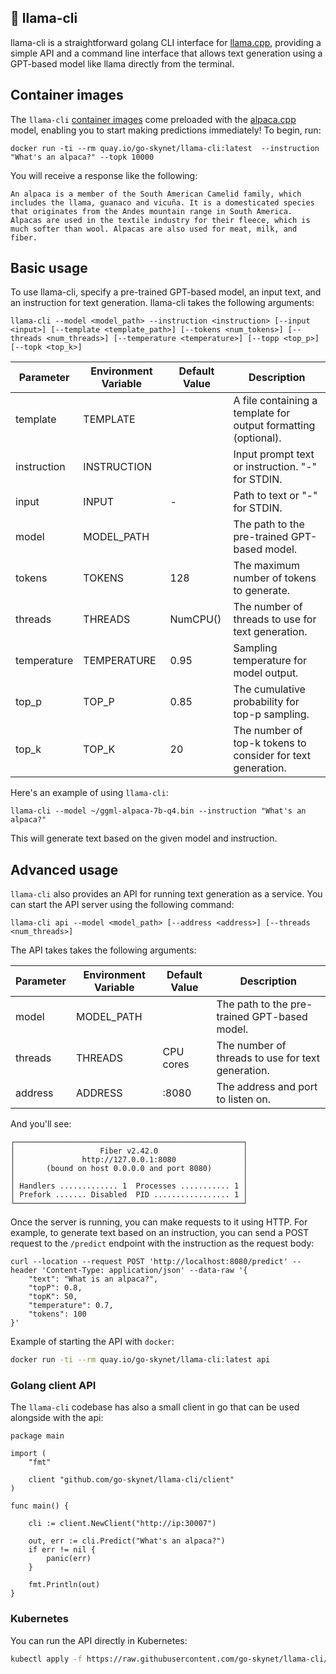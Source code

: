 ## :camel: llama-cli


llama-cli is a straightforward golang CLI interface for [llama.cpp](https://github.com/ggerganov/llama.cpp), providing a simple API and a command line interface that allows text generation using a GPT-based model like llama directly from the terminal.

## Container images

The `llama-cli` [container images](https://quay.io/repository/go-skynet/llama-cli?tab=tags&tag=latest) come preloaded with the [alpaca.cpp](https://github.com/antimatter15/alpaca.cpp) model, enabling you to start making predictions immediately! To begin, run:

```
docker run -ti --rm quay.io/go-skynet/llama-cli:latest  --instruction "What's an alpaca?" --topk 10000
```

You will receive a response like the following:

```
An alpaca is a member of the South American Camelid family, which includes the llama, guanaco and vicuña. It is a domesticated species that originates from the Andes mountain range in South America. Alpacas are used in the textile industry for their fleece, which is much softer than wool. Alpacas are also used for meat, milk, and fiber.
```

## Basic usage

To use llama-cli, specify a pre-trained GPT-based model, an input text, and an instruction for text generation. llama-cli takes the following arguments:

```
llama-cli --model <model_path> --instruction <instruction> [--input <input>] [--template <template_path>] [--tokens <num_tokens>] [--threads <num_threads>] [--temperature <temperature>] [--topp <top_p>] [--topk <top_k>]
```

| Parameter    | Environment Variable | Default Value | Description                            |
| ------------ | -------------------- | ------------- | -------------------------------------- |
| template     | TEMPLATE             |               | A file containing a template for output formatting (optional).  |
| instruction  | INSTRUCTION          |               | Input prompt text or instruction. "-" for STDIN.   |
| input        | INPUT                | -             | Path to text or "-" for STDIN.                    |
| model        | MODEL_PATH           |               | The path to the pre-trained GPT-based model.      |
| tokens       | TOKENS               | 128           | The maximum number of tokens to generate. |
| threads      | THREADS              | NumCPU()      | The number of threads to use for text generation. |
| temperature  | TEMPERATURE          | 0.95          | Sampling temperature for model output.  |
| top_p        | TOP_P                | 0.85          | The cumulative probability for top-p sampling. |
| top_k        | TOP_K                | 20            | The number of top-k tokens to consider for text generation.  |


Here's an example of using `llama-cli`:

```
llama-cli --model ~/ggml-alpaca-7b-q4.bin --instruction "What's an alpaca?"
```

This will generate text based on the given model and instruction.

## Advanced usage

`llama-cli` also provides an API for running text generation as a service. You can start the API server using the following command:

```
llama-cli api --model <model_path> [--address <address>] [--threads <num_threads>]
```

The API takes takes the following arguments:

| Parameter    | Environment Variable | Default Value | Description                            |
| ------------ | -------------------- | ------------- | -------------------------------------- |
| model        | MODEL_PATH           |               | The path to the pre-trained GPT-based model.      |
| threads      | THREADS              | CPU cores     | The number of threads to use for text generation. |
| address      | ADDRESS              | :8080         | The address and port to listen on. |


And you'll see:
```
┌───────────────────────────────────────────────────┐ 
│                   Fiber v2.42.0                   │ 
│               http://127.0.0.1:8080               │ 
│       (bound on host 0.0.0.0 and port 8080)       │ 
│                                                   │ 
│ Handlers ............. 1  Processes ........... 1 │ 
│ Prefork ....... Disabled  PID ................. 1 │ 
└───────────────────────────────────────────────────┘ 
```

Once the server is running, you can make requests to it using HTTP. For example, to generate text based on an instruction, you can send a POST request to the `/predict` endpoint with the instruction as the request body:

```
curl --location --request POST 'http://localhost:8080/predict' --header 'Content-Type: application/json' --data-raw '{
    "text": "What is an alpaca?",
    "topP": 0.8,
    "topK": 50,
    "temperature": 0.7,
    "tokens": 100
}'
```

Example of starting the API with `docker`:

```bash
docker run -ti --rm quay.io/go-skynet/llama-cli:latest api
```

### Golang client API

The `llama-cli` codebase has also a small client in go that can be used alongside with the api:

```golang
package main

import (
	"fmt"

	client "github.com/go-skynet/llama-cli/client"
)

func main() {

	cli := client.NewClient("http://ip:30007")

	out, err := cli.Predict("What's an alpaca?")
	if err != nil {
		panic(err)
	}

	fmt.Println(out)
}
```

### Kubernetes

You can run the API directly in Kubernetes:

```bash
kubectl apply -f https://raw.githubusercontent.com/go-skynet/llama-cli/master/kubernetes/deployment.yaml
```